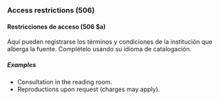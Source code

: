 ### Access restrictions (506)

#### Restricciones de acceso (506 $a)
Aquí pueden registrarse los términos y condiciones de la institución que alberga la fuente. Complételo usando su idioma de catalogación.

##### Examples

- Consultation in the reading room.
- Reproductions upon request (charges may apply).
